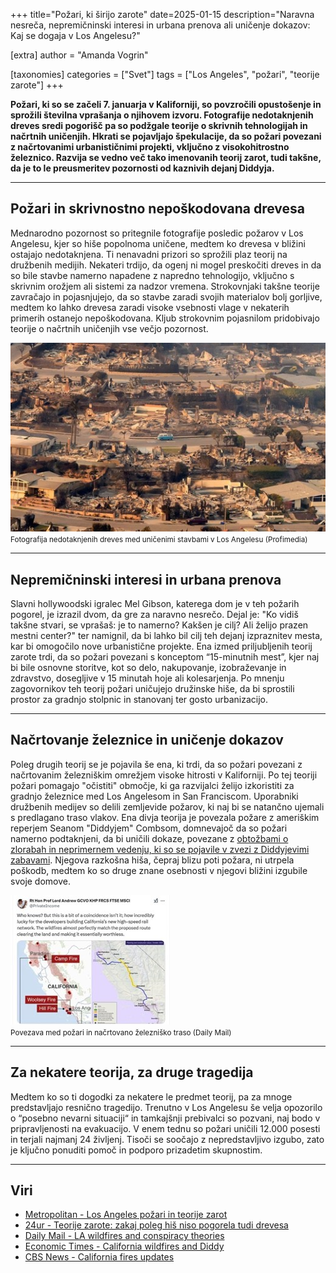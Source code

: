 +++
title="Požari, ki širijo zarote"
date=2025-01-15
description="Naravna nesreča, nepremičninski interesi in urbana prenova ali uničenje dokazov: Kaj se dogaja v Los Angelesu?"

[extra]
author = "Amanda Vogrin"

[taxonomies]
categories = ["Svet"]
tags = ["Los Angeles", "požari", "teorije zarote"]
+++

**Požari, ki so se začeli 7. januarja v Kaliforniji, so povzročili opustošenje in sprožili številna vprašanja o njihovem izvoru. Fotografije nedotaknjenih dreves sredi pogorišč pa so podžgale teorije o skrivnih tehnologijah in načrtnih uničenjih. Hkrati se pojavljajo špekulacije, da so požari povezani z načrtovanimi urbanističnimi projekti, vključno z visokohitrostno železnico. Razvija se vedno več tako imenovanih teorij zarot, tudi takšne, da je to le preusmeritev pozornosti od kaznivih dejanj Diddyja.**

<!-- more -->

---

## Požari in skrivnostno nepoškodovana drevesa

Mednarodno pozornost so pritegnile fotografije posledic požarov v Los Angelesu, kjer so hiše popolnoma uničene, medtem ko drevesa v bližini ostajajo nedotaknjena. Ti nenavadni prizori so sprožili plaz teorij na družbenih medijih. Nekateri trdijo, da ogenj ni mogel preskočiti dreves in da so bile stavbe namerno napadene z napredno tehnologijo, vključno s skrivnim orožjem ali sistemi za nadzor vremena. Strokovnjaki takšne teorije zavračajo in pojasnjujejo, da so stavbe zaradi svojih materialov bolj gorljive, medtem ko lahko drevesa zaradi visoke vsebnosti vlage v nekaterih primerih ostanejo nepoškodovana. Kljub strokovnim pojasnilom pridobivajo teorije o načrtnih uničenjih vse večjo pozornost.

![Fotografija nedotaknjenih dreves med uničenimi stavbami v Los Angelesu](slika1.jpg)  
<small>Fotografija nedotaknjenih dreves med uničenimi stavbami v Los Angelesu (Profimedia)</small>

---

## Nepremičninski interesi in urbana prenova

Slavni hollywoodski igralec Mel Gibson, katerega dom je v teh požarih pogorel, je izrazil dvom, da gre za naravno nesrečo. Dejal je: "Ko vidiš takšne stvari, se vprašaš: je to namerno? Kakšen je cilj? Ali želijo prazen mestni center?" ter namignil, da bi lahko bil cilj teh dejanj izpraznitev mesta, kar bi omogočilo nove urbanistične projekte. Ena izmed priljubljenih teorij zarote trdi, da so požari povezani s konceptom “15-minutnih mest”, kjer naj bi bile osnovne storitve, kot so delo, nakupovanje, izobraževanje in zdravstvo, dosegljive v 15 minutah hoje ali kolesarjenja. Po mnenju zagovornikov teh teorij požari uničujejo družinske hiše, da bi sprostili prostor za gradnjo stolpnic in stanovanj ter gosto urbanizacijo.

---

## Načrtovanje železnice in uničenje dokazov

Poleg drugih teorij se je pojavila še ena, ki trdi, da so požari povezani z načrtovanim železniškim omrežjem visoke hitrosti v Kaliforniji. Po tej teoriji požari pomagajo "očistiti" območje, ki ga razvijalci želijo izkoristiti za gradnjo železnice med Los Angelesom in San Franciscom. Uporabniki družbenih medijev so delili zemljevide požarov, ki naj bi se natančno ujemali s predlagano traso vlakov. Ena divja teorija je povezala požare z ameriškim reperjem Seanom "Diddyjem" Combsom, domnevajoč da so požari namerno podtaknjeni, da bi uničili dokaze, povezane z [obtožbami o zlorabah in neprimernem vedenju, ki so se pojavile v zvezi z Diddyjevimi zabavami](https://www.themirror.com/entertainment/celebrity-news/legal-response-carolyn--1005-700005). Njegova razkošna hiša, čepraj blizu poti požara, ni utrpela poškodb, medtem ko so druge znane osebnosti v njegovi bližini izgubile svoje domove.

![Povezava med požari in načrtovano železniško traso](slika2.jpg)  
<small>Povezava med požari in načrtovano železniško traso (Daily Mail)</small>

---

## Za nekatere teorija, za druge tragedija

Medtem ko so ti dogodki za nekatere le predmet teorij, pa za mnoge predstavljajo resnično tragedijo. Trenutno v Los Angelesu še velja opozorilo o “posebno nevarni situaciji“ in tamkajšnji prebivalci so pozvani, naj bodo v pripravljenosti na evakuacijo. V enem tednu so požari uničili 12.000 posesti in terjali najmanj 24 življenj. Tisoči se soočajo z nepredstavljivo izgubo, zato je ključno ponuditi pomoč in podporo prizadetim skupnostim.

---

## Viri

- [Metropolitan - Los Angeles požari in teorije zarot](https://www.metropolitan.si/novice/svet/los-angeles-pozari-mel-gibson-teorija-zarote/)
- [24ur - Teorije zarote: zakaj poleg hiš niso pogorela tudi drevesa](https://www.24ur.com/novice/tujina/teorije-zarote-zakaj-poleg-his-niso-pogorela-tudi-drevesa.html)
- [Daily Mail - LA wildfires and conspiracy theories](https://www.dailymail.co.uk/news/article-14277681/LA-wildfire-conspiracy-theories-flooding-internet-PDiddy.html)
- [Economic Times - California wildfires and Diddy](https://economictimes.indiatimes.com/news/international/global-trends/la-wildfires-to-cover-up-seandiddys-crime-california-blaze-sparks-surge-of-wild-conspiracytheories/articleshow/117233327.cms?from=mdr)
- [CBS News - California fires updates](https://www.cbsnews.com/live-updates/california-fires-winds-updates/)

